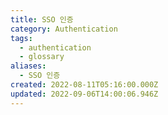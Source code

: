 ```yaml
---
title: SSO 인증
category: Authentication
tags:
  - authentication
  - glossary
aliases:
  - SSO 인증
created: 2022-08-11T05:16:00.000Z
updated: 2022-09-06T14:00:06.946Z
---
```


<Metadata />
